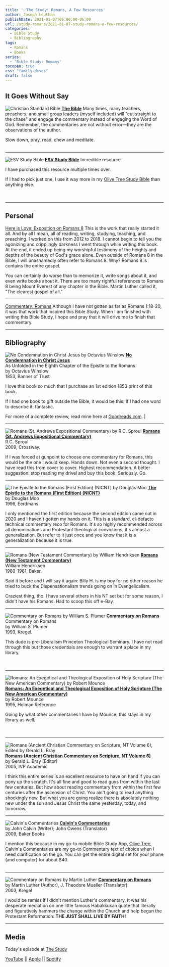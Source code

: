 ```yaml
---
title: '✅The Study: Romans, A Few Resources'
author: Joseph Louthan
publishDate: 2021-01-07T06:00:00-06:00
url: /study-romans/2021-01-07-study-romans-a-few-resources/
categories:
  - Bible Study
  - Bibliography
tags:
  - Romans
  - Books
series:
  - 'Bible Study: Romans'
tocopen: true
css: "family-devos"
draft: false
---
```


## It Goes Without Say

![Christian Standard Bible](https://ws-na.amazon-adsystem.com/widgets/q?_encoding=UTF8&ASIN=1535917156&Format=_SL250_&ID=AsinImage&MarketPlace=US&ServiceVersion=20070822&WS=1&tag=theologicus-20&language=en_US)
[**The Bible**](https://www.amazon.com/CSB-Outreach-Bible-Bibles-Holman/dp/1535917156?crid=1X4PIPYH6DDM1&dchild=1&keywords=csb+bible&qid=1619795755&sprefix=CSB+%2Caps%2C197&sr=8-4&linkCode=li3&tag=theologicus-20&linkId=b946558cfa0fe688e43bc1648d735a77&language=en_US&ref_=as_li_ss_il) Many times, many teachers, preachers, and small group leaders (myself included) will "cut straight to the chase" and engage the commentary instead of engaging the Word of God. Remember, the commentaries are not without error—they are the observations of the author.

Slow down, pray, read, chew and meditate.  
&nbsp;  

___

<p style="clear:both;">

![ESV Study Bible](https://ws-na.amazon-adsystem.com/widgets/q?_encoding=UTF8&ASIN=1433524619&Format=_SL160_&ID=AsinImage&MarketPlace=US&ServiceVersion=20070822&WS=1&tag=theologicus-20&language=en_US)
[**ESV Study Bible**](https://www.amazon.com/dp/1433524619?&linkCode=li2&tag=theologicus-20&linkId=2c7acb245df24de2bdd7463dc5d664a9&language=en_US&ref_=as_li_ss_il) Incredible resource.

I have purchased this resource multiple times over.

If I had to pick just one, I use it way more in my [Olive Tree Study Bible](https://www.olivetree.com) than anything else.  
&nbsp;  
&nbsp;  

___

<p style="clear:both;">

## Personal

[Here is Love: Exposition on Romans 8](/series/here-is-love/) This is the work that really started it all. And by all I mean, all of reading, writing, studying, teaching, and preaching. I worked on this from 2012 to 2018.  I cannot begin to tell you the agonizing and cripplingly darkness I went through while writing this book. At the end, it ended up being my worshipful testimony of the heights and depths of the beauty of God's grace alone.  Even outside of Romans 8 in the Bible, I will unashamedly often refer to Romans 8. Why? Romans 8 is contains the entire gospel.

You can certainly do worse than to memorize it, write songs about it, and even write books about it.  There are too many rightful references to Romans 8 being Mount Everest of any chapter in the Bible.  Martin Luther called it, "The clearest gospel of all."

___

[Commentary: Romans](/tags/commentary-romans/) Although I have not gotten as far as Romans 1:18-20, it was that work that inspired this Bible Study.  When I am finished with writing this Bible Study, I hope and pray that it will drive me to finish that commentary.

___

## Bibliography

![No Condemnation in Christ Jesus by Octavius Winslow](https://3r98nw2w9uto3s66qn2k1ho2-wpengine.netdna-ssl.com/wp-content/uploads/sites/2/2013/05/No-Condemnation-front.jpg)
[**No Condemnation in Christ Jesus**](https://banneroftruth.org/us/store/sermons-and-expositions/no-condemnation-in-christ/)  
As Unfolded in the Eighth Chapter of the Epistle to the Romans  
by Octavius Winslow  
1853, Banner of Trust

I love this book so much that I purchase an 1st edition 1853 print of this book.

If I had one book to gift outside the Bible, it would be this. If I had one word to describe it: fantastic.

For more of a complete review, read mine here at [Goodreads.com](https://www.goodreads.com/review/show/134527292). |

___

<p style="clear:both;">

![Romans (St. Andrews Expositional Commentary) by R.C. Sproul](https://ws-na.amazon-adsystem.com/widgets/q?_encoding=UTF8&ASIN=1642891886&Format=_SL250_&ID=AsinImage&MarketPlace=US&ServiceVersion=20070822&WS=1&tag=theologicus-20&language=en_US)
[**Romans (St. Andrews Expositional Commentary)**](https://www.amazon.com/dp/1642891886/ref=as_li_ss_il?psc=1&pd_rd_i=1642891886&pd_rd_w=i6r9R&pf_rd_p=45e679f6-d55f-4626-99ea-f1ec7720af94&pd_rd_wg=LUfcC&pf_rd_r=4P6NWN2W4FPDGYNGRMBM&pd_rd_r=0f7acbe3-4027-40e9-8983-869ebaf8ba16&spLa=ZW5jcnlwdGVkUXVhbGlmaWVyPUEyT0Q4Rk42VUozWFhMJmVuY3J5cHRlZElkPUEwNjk5NzcyM0Q0MzFJQ1ROODU2SiZlbmNyeXB0ZWRBZElkPUEwNzc5NjkyM1BZSVBSRUdSWFU5ViZ3aWRnZXROYW1lPXNwX2RldGFpbCZhY3Rpb249Y2xpY2tSZWRpcmVjdCZkb05vdExvZ0NsaWNrPXRydWU%3D&linkCode=li3&tag=theologicus-20&linkId=1cfeaea22958961af0624cac987dcd95&language=en_US)  
R.C. Sproul  
2009, Crossway.  

If I was forced at gunpoint to choose one commentary for Romans, this would be the one I would keep. Hands down. Not even a second thought. I have read this from cover to cover. Highest recommendation. A better suggestion: stop reading my drivel and buy this book. Seriously. Go.
___

<p style="clear:both;">

![The Epistle to the Romans (First Edition) (NICNT) by Douglas Moo](https://ws-na.amazon-adsystem.com/widgets/q?_encoding=UTF8&ASIN=0802823173&Format=_SL250_&ID=AsinImage&MarketPlace=US&ServiceVersion=20070822&WS=1&tag=theologicus-20&language=en_US)
[**The Epistle to the Romans (First Edition) (NICNT)**](https://www.amazon.com/Epistle-Romans-International-Commentary-Testament/dp/0802823173/ref=as_li_ss_il?crid=11PR15B6KFK8G&dchild=1&keywords=douglas+moo+romans+commentary&qid=1611171334&sprefix=Douglas+moo+%2Caps%2C164&sr=8-4&linkCode=li3&tag=theologicus-20&linkId=7d6fa2b8bcf7eda439780c1a3856cfb8&language=en_US)  
by Douglas Moo  
1996, Eerdmans.  

I only mentioned the first edition because the second edition came out in 2020 and I haven't gotten my hands on it. This is a standard, el-defacto technical commentary reco for Romans. It's so highly recommended across all denominations and Protestant theological convictions, it's almost a generalization. But refer to it just once and you know that it is a generalization because it is true.

___

<p style="clear:both;">

![Romans (New Testament Commentary) by William Hendriksen](https://ws-na.amazon-adsystem.com/widgets/q?_encoding=UTF8&ASIN=0801042658&Format=_SL160_&ID=AsinImage&MarketPlace=US&ServiceVersion=20070822&WS=1&tag=theologicus-20&language=en_US)
[**Romans (New Testament Commentary)**](https://www.amazon.com/New-Testament-Commentary-Romans-Chapters/dp/0801042658?dchild=1&keywords=Romans+Hendriksen&qid=1613687632&sr=8-1&linkCode=li2&tag=theologicus-20&linkId=65de2a96da0a1ba0e1f710d731bbc846&language=en_US&ref_=as_li_ss_il)  
William Hendriksen  
1980-1981, Baker.

Said it before and I will say it again: Billy H. is my boy for no other reason he tried to buck the Dispensationalism trends going on in Evangelicalism.

Craziest thing, tho. I have several others in his NT set but for some reason, I didn't have his Romans. Had to scoop this off e-Bay.
&nbsp;  

___

<p style="clear:both;">

![Commentary on Romans by William S. Plumer](https://ws-na.amazon-adsystem.com/widgets/q?_encoding=UTF8&ASIN=0825435439&Format=_SL250_&ID=AsinImage&MarketPlace=US&ServiceVersion=20070822&WS=1&tag=theologicus-20&language=en_US)
[**Commentary on Romans**](https://www.amazon.com/Commentary-Romans-William-Swan-Plumer/dp/0825435439/ref=as_li_ss_il?dchild=1&keywords=0825435439&qid=1611173880&sr=8-1&linkCode=li3&tag=theologicus-20&linkId=24f7590a3af3cdb837c4c6637b63fab5&language=en_US)  
Commentary on Romans  
by William S. Plumer  
1993, Kregel.  
  
This dude is pre-Liberalism Princeton Theological Seminary. I have not read through this but those credentials are enough to warrant a place in my library.\
\
&nbsp;
___

<p style="clear:both;">

![Romans: An Exegetical and Theological Exposition of Holy Scripture (The New American Commentary) by Robert Mounce](https://ws-na.amazon-adsystem.com/widgets/q?_encoding=UTF8&ASIN=080540127X&Format=_SL250_&ID=AsinImage&MarketPlace=US&ServiceVersion=20070822&WS=1&tag=theologicus-20&language=en_US)
[**Romans: An Exegetical and Theological Exposition of Holy Scripture (The New American Commentary)**](https://www.amazon.com/Romans-Exegetical-Theological-Exposition-Commentary/dp/080540127X/ref=as_li_ss_il?dchild=1&keywords=Romans+Mounce&qid=1611174269&sr=8-1&linkCode=li3&tag=theologicus-20&linkId=2388612e8b4ca4395dd76cc8c7d5e02a&language=en_US)  
by Robert Mounce  
1995, Holman Reference  

Going by what other commentaries I have by Mounce, this stays in my library as well.\
\
&nbsp;
___

<p style="clear:both;">

![Romans (Ancient Christian Commentary on Scripture, NT Volume 6), Edited by Gerald L. Bray](https://ws-na.amazon-adsystem.com/widgets/q?_encoding=UTF8&ASIN=083081356X&Format=_SL250_&ID=AsinImage&MarketPlace=US&ServiceVersion=20070822&WS=1&tag=theologicus-20&language=en_US)
[**Romans (Ancient Christian Commentary on Scripture, NT Volume 6)**](https://www.amazon.com/Romans-Ancient-Christian-Commentary-Scripture/dp/083081356X/ref=as_li_ss_il?crid=1F66D6EH2UW9B&dchild=1&keywords=ancient+commentary+on+scripture+romans&qid=1611175242&sprefix=ancient+comm%2Caps%2C171&sr=8-2&linkCode=li3&tag=theologicus-20&linkId=f434c9e181fba0bb9100d79b5b8f539b&language=en_US)  
by Gerald L. Bray (Editor)  
2005, IVP Academic  

I think this entire series is an excellent resource to have on hand if you can pony up the scratch.  It's all fine and good to read guys from within the last few centuries. But how about reading commentary from within the first few centuries after the ascension of Christ. You ain't going to read anything shockingly new.  But what you are going realize there is absolutely nothing new under the sun and Jesus Christ the same yesterday, today, and tomorrow.

___

<p style="clear:both;">

![Calvin's Commentaries](https://oll-resources.s3.us-east-2.amazonaws.com/oll3/store/titles/537/0037_TP.jpg)
[**Calvin's Commentaries**](https://www.amazon.com/Calvins-Commentaries-Vol-John-Calvin/dp/0801013313/ref=as_li_ss_il?crid=3BE112SRHVN47&dchild=1&keywords=calvin+commentary+set&qid=1611178269&sprefix=Calvin+Comm%2Caps%2C169&sr=8-2&linkCode=li3&tag=theologicus-20&linkId=6ec914d2fa99d13f5465bc2a2eece759&language=en_US)  
by John Calvin (Writer); John Owens (Translator)  
2009, Baker Books

I mention this because in my go-to mobile Bible Study App, [Olive Tree](https://www.olivetree.com), Calvin's Commentaries are my go-to Commentary text of choice when I need clarification on the go. You can get the entire digital set for your phone (and computer) for about $40.  
&nbsp;  

___

<p style="clear:both;">

![Commentary on Romans by Martin Luther](https://ws-na.amazon-adsystem.com/widgets/q?_encoding=UTF8&ASIN=0825431204&Format=_SL250_&ID=AsinImage&MarketPlace=US&ServiceVersion=20070822&WS=1&tag=theologicus-20&language=en_US)
[**Commentary on Romans**](https://www.amazon.com/Commentary-Romans-Luther-Classic-Commentaries/dp/0825431204/ref=as_li_ss_il?dchild=1&keywords=Martin+Luther+romans&qid=1611176834&sr=8-3&linkCode=li3&tag=theologicus-20&linkId=c2b311be7da18731c47128c29289dbf6&language=en_US)  
by Martin Luther (Author), J. Theodore Mueller (Translator)  
2003, Kregel  

I would be remiss if I didn't mention Luther's commentary. It was his desperate mediation on one little famous Habakkukan quote that literally and figuratively hammers the change within the Church and help begun the Protestant Reformation: **THE JUST SHALL LIVE BY FAITH!**

___

<p style="clear:both;">

## Media

Today's episode at [The Study](http://study.theologic.us/podcast/the-study-romans-a-few-resources/)

[YouTube](https://www.youtube.com/channel/UC2OGCVvHpHJo9dTVSSDz7ZQ) || [Apple](https://podcasts.apple.com/us/podcast/the-study/id1557102127) || [Spotify](https://open.spotify.com/show/0Xs5qsNvWePyRqcmtOTPkR)
